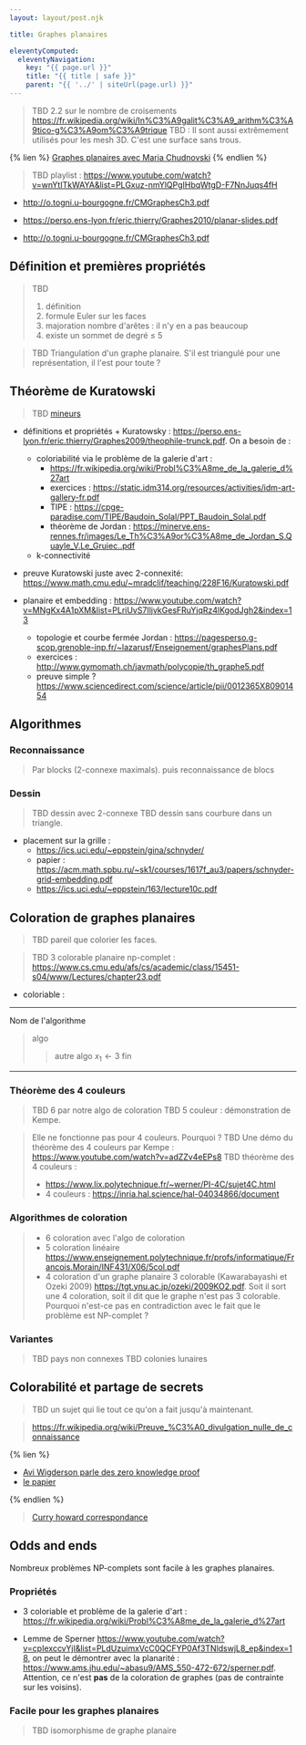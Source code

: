 ```yaml
---
layout: layout/post.njk

title: Graphes planaires

eleventyComputed:
  eleventyNavigation:
    key: "{{ page.url }}"
    title: "{{ title | safe }}"
    parent: "{{ '../' | siteUrl(page.url) }}"
---
```


> TBD 2.2 sur le nombre de croisements <https://fr.wikipedia.org/wiki/In%C3%A9galit%C3%A9_arithm%C3%A9tico-g%C3%A9om%C3%A9trique>
> TBD : Il sont aussi extrêmement utilisés pour les mesh 3D. C'est une surface sans trous.

{% lien %}
[Graphes planaires avec Maria Chudnovski](https://www.youtube.com/watch?v=xBkTIp6ajAg)
{% endlien %}

> TBD playlist : <https://www.youtube.com/watch?v=wnYtITkWAYA&list=PLGxuz-nmYlQPgIHbqWtgD-F7NnJuqs4fH>

- <http://o.togni.u-bourgogne.fr/CMGraphesCh3.pdf>
- <https://perso.ens-lyon.fr/eric.thierry/Graphes2010/planar-slides.pdf>

- <http://o.togni.u-bourgogne.fr/CMGraphesCh3.pdf>

## Définition et premières propriétés

> TBD
>
> 1. définition
> 2. formule Euler sur les faces
> 3. majoration nombre d'arêtes : il n'y en a pas beaucoup
> 4. existe un sommet de degré ≤ 5

> TBD Triangulation d'un graphe planaire. S'il est triangulé pour une représentation, il l'est pour toute ?

## Théorème de Kuratowski

> TBD [mineurs](https://fr.wikipedia.org/wiki/Mineur_(th%C3%A9orie_des_graphes))

- définitions et propriétés + Kuratowsky : <https://perso.ens-lyon.fr/eric.thierry/Graphes2009/theophile-trunck.pdf>. On a besoin de :
  - coloriabilité via le problème de la galerie d'art :
    - <https://fr.wikipedia.org/wiki/Probl%C3%A8me_de_la_galerie_d%27art>
    - exercices : <https://static.idm314.org/resources/activities/idm-art-gallery-fr.pdf>
    - TIPE : <https://cpge-paradise.com/TIPE/Baudoin_Solal/PPT_Baudoin_Solal.pdf>
    - théorème de Jordan : <https://minerve.ens-rennes.fr/images/Le_Th%C3%A9or%C3%A8me_de_Jordan_S.Quayle_V.Le_Gruiec..pdf>
  - k-connectivité
- preuve Kuratowski juste avec 2-connexité: <https://www.math.cmu.edu/~mradclif/teaching/228F16/Kuratowski.pdf>
- planaire et embedding : <https://www.youtube.com/watch?v=MNgKx4A1pXM&list=PLriUvS7IljvkGesFRuYjqRz4lKgodJgh2&index=13>

  - topologie et courbe fermée Jordan  : <https://pagesperso.g-scop.grenoble-inp.fr/~lazarusf/Enseignement/graphesPlans.pdf>
  - exercices : <http://www.gymomath.ch/javmath/polycopie/th_graphe5.pdf>
  - preuve simple ? <https://www.sciencedirect.com/science/article/pii/0012365X80901454>

## Algorithmes

### Reconnaissance

> Par blocks (2-connexe maximals).
> puis reconnaissance de blocs

### Dessin

> TBD dessin avec 2-connexe
> TBD dessin sans courbure dans un triangle.

- placement sur la grille :
  - <https://ics.uci.edu/~eppstein/gina/schnyder/>
  - papier : <https://acm.math.spbu.ru/~sk1/courses/1617f_au3/papers/schnyder-grid-embedding.pdf>
  - <https://ics.uci.edu/~eppstein/163/lecture10c.pdf>

## Coloration de graphes planaires

> TBD pareil que colorier les faces.
 
> TBD 3 colorable planaire np-complet : <https://www.cs.cmu.edu/afs/cs/academic/class/15451-s04/www/Lectures/chapter23.pdf>

- coloriable :

---

Nom de l'algorithme

> algo
> > autre algo $x_1 \leftarrow 3$
> fin

---

### Théorème des 4 couleurs

> TBD 6 par notre algo de coloration
> TBD 5 couleur : démonstration de Kempe.

> Elle ne fonctionne pas pour 4 couleurs. Pourquoi ?
> TBD Une démo du théorème des 4 couleurs par Kempe : <https://www.youtube.com/watch?v=adZZv4eEPs8>
> TBD théorème des 4 couleurs :
>
> - <https://www.lix.polytechnique.fr/~werner/PI-4C/sujet4C.html>
> - 4 couleurs : <https://inria.hal.science/hal-04034866/document>

### Algorithmes de coloration

> - 6 coloration avec l'algo de coloration
> - 5 coloration linéaire <https://www.enseignement.polytechnique.fr/profs/informatique/Francois.Morain/INF431/X06/5col.pdf>
> - 4 coloration d'un graphe planaire 3 colorable (Kawarabayashi et Ozeki 2009) <https://tgt.ynu.ac.jp/ozeki/2009KO2.pdf>. Soit il sort une 4 coloration, soit il dit que le graphe n'est pas 3 colorable. Pourquoi n'est-ce pas en contradiction avec le fait que le problème est NP-complet ?

### Variantes

> TBD pays non connexes
> TBD colonies lunaires

## Colorabilité et partage de secrets

> TBD un sujet qui lie tout ce qu'on a fait jusqu'à maintenant.

> <https://fr.wikipedia.org/wiki/Preuve_%C3%A0_divulgation_nulle_de_connaissance>
>
{% lien %}

- [Avi Wigderson parle des zero knowledge proof](https://www.youtube.com/watch?v=5ovdoxnfFVc)
- [le papier](https://www.wisdom.weizmann.ac.il/~oded/X/gmw1j.pdf)

{% endlien %}

> [Curry howard correspondance](https://fr.wikipedia.org/wiki/Correspondance_de_Curry-Howard)

## Odds and ends

Nombreux problèmes NP-complets sont facile à les graphes planaires.

### Propriétés

- 3 coloriable et problème de la galerie d'art : <https://fr.wikipedia.org/wiki/Probl%C3%A8me_de_la_galerie_d%27art>

- Lemme de Sperner <https://www.youtube.com/watch?v=cpIexccvYjI&list=PLdUzuimxVcC0QCFYP0Af3TNldswjL8_ep&index=18>, on peut le démontrer avec la planarité : <https://www.ams.jhu.edu/~abasu9/AMS_550-472-672/sperner.pdf>. Attention, ce n'est **pas** de la coloration de graphes (pas de contrainte sur les voisins).

### Facile pour les graphes planaires

<!-- > TBD Theorem (Tutte, 1956). A 4-connected planar graph has a Hamiltonian cycle. -->
> TBD isomorphisme de graphe planaire
